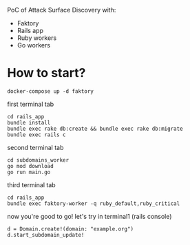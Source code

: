 PoC of Attack Surface Discovery with:
- Faktory
- Rails app
- Ruby workers 
- Go workers

# How to start?

```
docker-compose up -d faktory
```

first terminal tab
```
cd rails_app
bundle install
bundle exec rake db:create && bundle exec rake db:migrate 
bundle exec rails c
```

second terminal tab
```
cd subdomains_worker
go mod download
go run main.go
```

third terminal tab
```
cd rails_app
bundle exec faktory-worker -q ruby_default,ruby_critical
```

now you're good to go! let's try in terminal1 (rails console)
```
d = Domain.create!(domain: "example.org")
d.start_subdomain_update!
```
